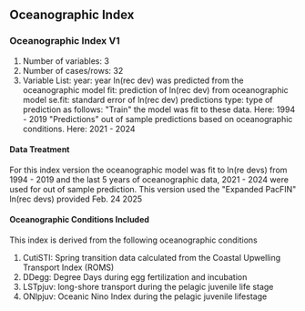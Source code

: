 ## Oceanographic Index

### Oceanographic Index V1

1. Number of variables: 3
2. Number of cases/rows: 32
3. Variable List: 
    year: year ln(rec dev) was predicted from the oceanographic model
    fit: prediction of ln(rec dev) from oceanographic model
    se.fit: standard error of ln(rec dev) predictions
    type: type of prediction as follows:
    	"Train" the model was fit to these data. Here: 1994 - 2019
    	"Predictions" out of sample predictions based on oceanographic conditions. Here: 2021 - 2024
    	
#### Data Treatment

For this index version the oceanographic model was fit to ln(re devs) from 1994 - 2019 and the last 5 years of oceanographic data, 2021 - 2024 were used for out of sample prediction.
This version used the "Expanded PacFIN" ln(rec devs) provided Feb. 24 2025

#### Oceanographic Conditions Included
  
This index is derived from the following oceanographic conditions
1. CutiSTI: Spring transition data calculated from the Coastal Upwelling Transport Index (ROMS)
2. DDegg: Degree Days during egg fertilization and incubation
3. LSTpjuv: long-shore transport during the pelagic juvenile life stage
4. ONIpjuv: Oceanic Nino Index during the pelagic juvenile lifestage 	
    	
    